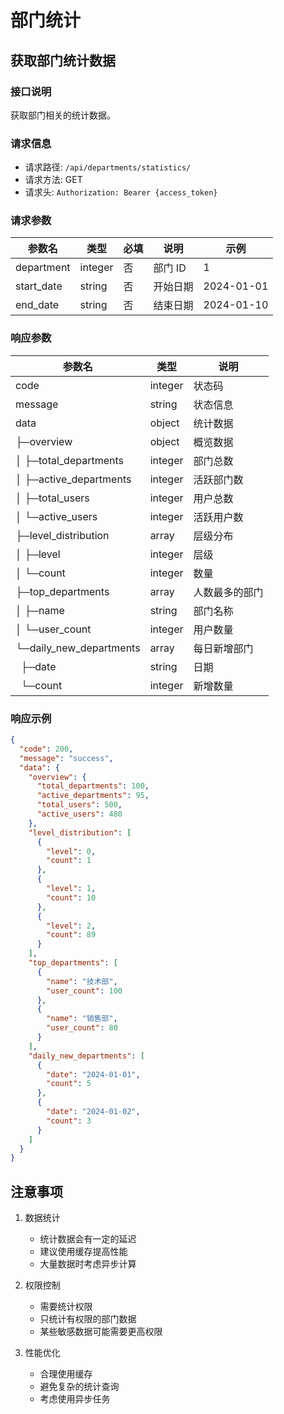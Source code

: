 # 部门统计

## 获取部门统计数据

### 接口说明

获取部门相关的统计数据。

### 请求信息

- 请求路径: `/api/departments/statistics/`
- 请求方法: GET
- 请求头: `Authorization: Bearer {access_token}`

### 请求参数

| 参数名     | 类型    | 必填 | 说明     | 示例       |
| ---------- | ------- | ---- | -------- | ---------- |
| department | integer | 否   | 部门 ID  | 1          |
| start_date | string  | 否   | 开始日期 | 2024-01-01 |
| end_date   | string  | 否   | 结束日期 | 2024-01-10 |

### 响应参数

| 参数名                  | 类型    | 说明           |
| ----------------------- | ------- | -------------- |
| code                    | integer | 状态码         |
| message                 | string  | 状态信息       |
| data                    | object  | 统计数据       |
| ├─overview              | object  | 概览数据       |
| │ ├─total_departments   | integer | 部门总数       |
| │ ├─active_departments  | integer | 活跃部门数     |
| │ ├─total_users         | integer | 用户总数       |
| │ └─active_users        | integer | 活跃用户数     |
| ├─level_distribution    | array   | 层级分布       |
| │ ├─level               | integer | 层级           |
| │ └─count               | integer | 数量           |
| ├─top_departments       | array   | 人数最多的部门 |
| │ ├─name                | string  | 部门名称       |
| │ └─user_count          | integer | 用户数量       |
| └─daily_new_departments | array   | 每日新增部门   |
| &nbsp;&nbsp;├─date      | string  | 日期           |
| &nbsp;&nbsp;└─count     | integer | 新增数量       |

### 响应示例

```json
{
  "code": 200,
  "message": "success",
  "data": {
    "overview": {
      "total_departments": 100,
      "active_departments": 95,
      "total_users": 500,
      "active_users": 480
    },
    "level_distribution": [
      {
        "level": 0,
        "count": 1
      },
      {
        "level": 1,
        "count": 10
      },
      {
        "level": 2,
        "count": 89
      }
    ],
    "top_departments": [
      {
        "name": "技术部",
        "user_count": 100
      },
      {
        "name": "销售部",
        "user_count": 80
      }
    ],
    "daily_new_departments": [
      {
        "date": "2024-01-01",
        "count": 5
      },
      {
        "date": "2024-01-02",
        "count": 3
      }
    ]
  }
}
```

## 注意事项

1. 数据统计

   - 统计数据会有一定的延迟
   - 建议使用缓存提高性能
   - 大量数据时考虑异步计算

2. 权限控制

   - 需要统计权限
   - 只统计有权限的部门数据
   - 某些敏感数据可能需要更高权限

3. 性能优化
   - 合理使用缓存
   - 避免复杂的统计查询
   - 考虑使用异步任务
